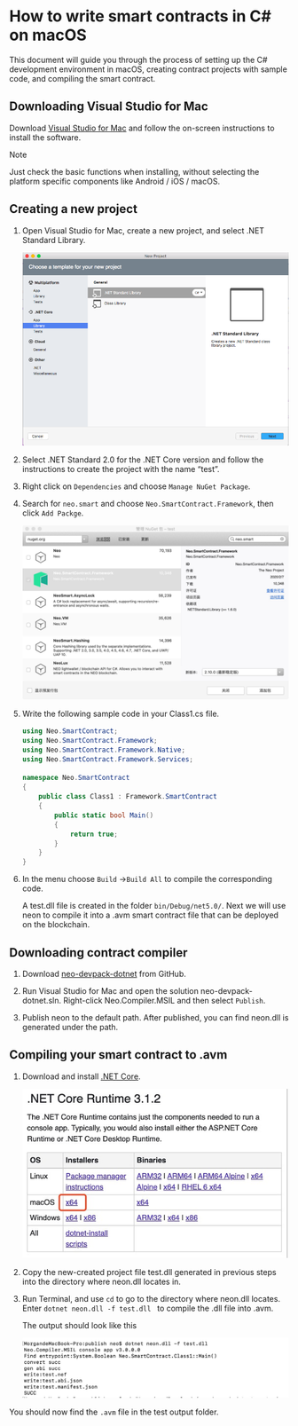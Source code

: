 # How to write smart contracts in C# on macOS

This document will guide you through the process of setting up the C# development environment in macOS, creating contract projects with sample code, and compiling the smart contract.

## Downloading Visual Studio for Mac 

Download [Visual Studio for Mac](https://www.visualstudio.com/vs/mac/) and follow the on-screen instructions to install the software. 

> [!Note]
>
> Just check the basic functions when installing, without selecting the platform specific components like Android / iOS / macOS.

## Creating a new project

1. Open Visual Studio for Mac, create a new project, and select .NET Standard Library.

   ![](../../assets/mac4.png)

2. Select .NET Standard 2.0 for the .NET Core version and follow the instructions to create the project with the name “test”.

3. Right click on `Dependencies` and choose `Manage NuGet Package`. 

4. Search for `neo.smart` and choose `Neo.SmartContract.Framework`, then click `Add Packge`.

   ![](../../../zh-cn/develop/assets/mac5.jpg)

5. Write the following sample code in your Class1.cs file.

   ```c#
   using Neo.SmartContract;
   using Neo.SmartContract.Framework;
   using Neo.SmartContract.Framework.Native;
   using Neo.SmartContract.Framework.Services;
   
   namespace Neo.SmartContract
   {
       public class Class1 : Framework.SmartContract
       {
           public static bool Main()
           {
               return true;
           }
       }
   }
   ```

6. In the menu choose `Build` ->`Build All` to compile the corresponding code. 

   A test.dll file is created in the folder `bin/Debug/net5.0/`.  Next we will use neon to compile it into a .avm smart contract file that can be deployed on the blockchain.

## Downloading contract compiler

1. Download [neo-devpack-dotnet](https://github.com/neo-project/neo-devpack-dotnet) from GitHub. 
   
2. Run Visual Studio for Mac and open the solution neo-devpack-dotnet.sln. Right-click Neo.Compiler.MSIL and then select `Publish`.

3. Publish neon to the default path. After published, you can find neon.dll is generated under the path.

## Compiling your smart contract to .avm

1. Download and install [.NET Core](https://www.microsoft.com/net/download/macos ).

   ![](../../../zh-cn/develop/assets/mac8.jpg)

2. Copy the new-created project file test.dll generated in previous steps into the directory where neon.dll locates in.

3. Run Terminal, and use `cd` to go to the directory where neon.dll locates. Enter `dotnet neon.dll -f test.dll `  to compile the .dll file into .avm.

   The output should look like this
   
   ![](../../../zh-cn/develop/assets/mac0.jpg)

You should now find the `.avm` file in the test output folder.